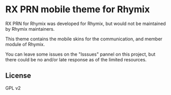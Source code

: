 # RX PRN mobile theme for Rhymix
RX PRN for Rhymix was developed for Rhymix, but would not be maintained by Rhymix maintainers.

This theme contains the mobile skins for the communication, and member module of Rhymix.

You can leave some issues on the "Isssues" pannel on this project, but there could be no and/or late response as of the limited resources.

## License
GPL v2
